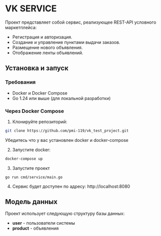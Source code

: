 # VK SERVICE

Проект представляет собой сервис, реализующее REST-API условного маркетплейса:

- Регистрация и авторизация.
- Создание и управление пунктами выдачи заказов.
- Размещение нового объявления.
- Отображение ленты объявлений.

## Установка и запуск

### Требования

- Docker и Docker Compose
- Go 1.24 или выше (для локальной разработки)

### Через Docker Compose

1. Клонируйте репозиторий:

```bash
git clone https://github.com/pmi-119/vk_test_project.git
```

Убедитесь что у вас установлен docker и docker-compose

2. Запустите docker:

```bash
docker-compose up
```

3. Запустите проект

```
go run cmd/service/main.go
```

4. Сервис будет доступен по адресу: http://localhost:8080

## Модель данных

Проект использует следующую структуру базы данных:

- **user** - пользователи системы
- **product** - объявления
